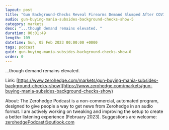 ```yaml
---
layout: post
title: "Gun Background-Checks Reveal Firearms Demand Slumped After COVID Mania "
audio: gun-buying-mania-subsides-background-checks-show-5
category: markets
desc: "...though demand remains elevated. "
duration: 00:01:49
length: 109
datetime: Sun, 05 Feb 2023 00:00:00 +0000
tags: podcast
guid: gun-buying-mania-subsides-background-checks-show-0
order: 0
---
```

...though demand remains elevated. 

Link: [https://www.zerohedge.com/markets/gun-buying-mania-subsides-background-checks-show](https://www.zerohedge.com/markets/gun-buying-mania-subsides-background-checks-show)

About: The Zerohedge Podcast is a non-commercial, automated program, designed to give people a way to get news from Zerohedge in an audio format.  I am actively working on tweaking and improving the setup to create a better listening experience (February 2023).  Suggestions are welcome: [zerohedgePodcast@outlook.com](mailto:zerohedgePodcast@outlook.com)